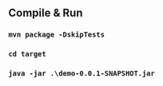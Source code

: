 ## Compile & Run

### `mvn package -DskipTests`

### `cd target`

### `java -jar .\demo-0.0.1-SNAPSHOT.jar`
